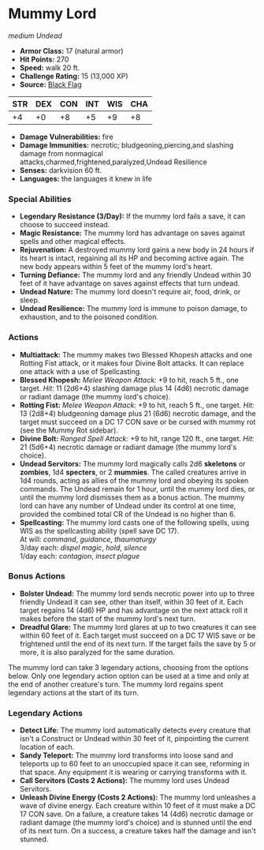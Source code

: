 # Mummy Lord

*medium* *Undead*

- **Armor Class:** 17 (natural armor)
- **Hit Points:** 270 
- **Speed:** walk 20 ft.
- **Challenge Rating:** 15 (13,000 XP)
- **Source:** [Black Flag](https://koboldpress.com/kpstore/product/tovrpg-pg-mv/)

| STR | DEX | CON | INT | WIS | CHA |
| --- | --- | --- | --- | --- | --- |
| +4 | +0 | +8 | +5 | +9 | +8 |

- **Damage Vulnerabilities:** fire
- **Damage Immunities:** necrotic; bludgeoning,piercing,and slashing damage from nonmagical attacks,charmed,frightened,paralyzed,Undead Resilience
- **Senses:** darkvision 60 ft.
- **Languages:** the languages it knew in life

### Special Abilities

- **Legendary Resistance (3/Day):** If the mummy lord fails a save, it can choose to succeed instead.
- **Magic Resistance:** The mummy lord has advantage on saves against spells and other magical effects.
- **Rejuvenation:** A destroyed mummy lord gains a new body in 24 hours if its heart is intact, regaining all its HP and becoming active again. The new body appears within 5 feet of the mummy lord's heart.
- **Turning Defiance:** The mummy lord and any friendly Undead within 30 feet of it have advantage on saves against effects that turn undead.
- **Undead Nature:** The mummy lord doesn't require air, food, drink, or sleep.
- **Undead Resilience:** The mummy lord is immune to poison damage, to exhaustion, and to the poisoned condition.

### Actions

- **Multiattack:** The mummy makes two Blessed Khopesh attacks and one Rotting Fist attack, or it makes four Divine Bolt attacks. It can replace one attack with a use of Spellcasting.
- **Blessed Khopesh:** _Melee Weapon Attack:_ +9 to hit, reach 5 ft., one target. _Hit:_ 11 (2d6+4) slashing damage plus 14 (4d6) necrotic damage or radiant damage (the mummy lord's choice).
- **Rotting Fist:** _Melee Weapon Attack:_ +9 to hit, reach 5 ft., one target. _Hit:_ 13 (2d8+4) bludgeoning damage plus 21 (6d6) necrotic damage, and the target must succeed on a DC 17 CON save or be cursed with mummy rot (see the Mummy Rot sidebar).
- **Divine Bolt:** _Ranged Spell Attack:_ +9 to hit, range 120 ft., one target. _Hit:_ 21 (5d6+4) necrotic damage or radiant damage (the mummy lord's choice).
- **Undead Servitors:** The mummy lord magically calls 2d6 **skeletons** or **zombies**, 1d4 **specters**, or 2 **mummies**. The called creatures arrive in 1d4 rounds, acting as allies of the mummy lord and obeying its spoken commands. The Undead remain for 1 hour, until the mummy lord dies, or until the mummy lord dismisses them as a bonus action. The mummy lord can have any number of Undead under its control at one time, provided the combined total CR of the Undead is no higher than 6.
- **Spellcasting:** The mummy lord casts one of the following spells, using WIS as the spellcasting ability (spell save DC 17).<br>At will: _command_, _guidance_, _thaumaturgy_<br>3/day each: _dispel magic_, _hold_, _silence_<br>1/day each: _contagion_, _insect plague_

### Bonus Actions

- **Bolster Undead:** The mummy lord sends necrotic power into up to three friendly Undead it can see, other than itself, within 30 feet of it. Each target regains 14 (4d6) HP and has advantage on the next attack roll it makes before the start of the mummy lord's next turn.
- **Dreadful Glare:** The mummy lord glares at up to two creatures it can see within 60 feet of it. Each target must succeed on a DC 17 WIS save or be frightened until the end of its next turn. If the target fails the save by 5 or more, it is also paralyzed for the same duration.

The mummy lord can take 3 legendary actions, choosing from the options below. Only one legendary action option can be used at a time and only at the end of another creature's turn. The mummy lord regains spent legendary actions at the start of its turn.

### Legendary Actions

- **Detect Life:** The mummy lord automatically detects every creature that isn't a Construct or Undead within 30 feet of it, pinpointing the current location of each.
- **Sandy Teleport:** The mummy lord transforms into loose sand and teleports up to 60 feet to an unoccupied space it can see, reforming in that space. Any equipment it is wearing or carrying transforms with it.
- **Call Servitors (Costs 2 Actions):** The mummy lord uses Undead Servitors.
- **Unleash Divine Energy (Costs 2 Actions):** The mummy lord unleashes a wave of divine energy. Each creature within 10 feet of it must make a DC 17 CON save. On a failure, a creature takes 14 (4d6) necrotic damage or radiant damage (the mummy lord's choice) and is stunned until the end of its next turn. On a success, a creature takes half the damage and isn't stunned.
